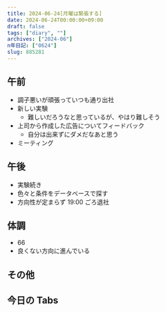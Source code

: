 ```yaml
---
title: 2024-06-24[月曜は緊張する]
date: 2024-06-24T00:00:00+09:00
draft: false
tags: ["diary", ""]
archives: ["2024-06"]
n年日記: ["0624"]
slug: 885281
---
```


## 午前

- 調子悪いが頑張っていつも通り出社
- 新しい実験
  - 難しいだろうなと思っているが、やはり難しそう
- 上司から作成した広告についてフィードバック
  - 自分は出来ずにダメだなあと思う
- ミーティング

## 午後

- 実験続き
- 色々と条件をデータベースで探す
- 方向性が定まらず 19:00 ごろ退社

## 体調

- 66
- 良くない方向に進んでいる

## その他

## 今日の Tabs
